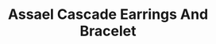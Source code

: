---
title: Assael Cascade Earrings And Bracelet
description: |
  The Assael Cascade Collection features a pair of Japanese Akoya Chandalier Earrings and matching Bracelet. Both were created for movement and fun, the pearls are complimented beautifully with bezel set diamonds.
specs: |
  The bracelet includes 172 Akoya Cultured Pearls, 6.5 - 8.0mm, 56 Diamonds 0.59 ctw, and set in 18k Yellow Gold.

  The Earrings are made up of 48 Akoya Cultured Pearls, 6.5 - 9.0 mm, 26 Diamonds 0.48 ctw, and set in 18K Yellow Gold
images:
  - assael-cascade-earrings-and-bracelet.jpg
category: Essentials
tags:
  - bracelets
  - earrings
---